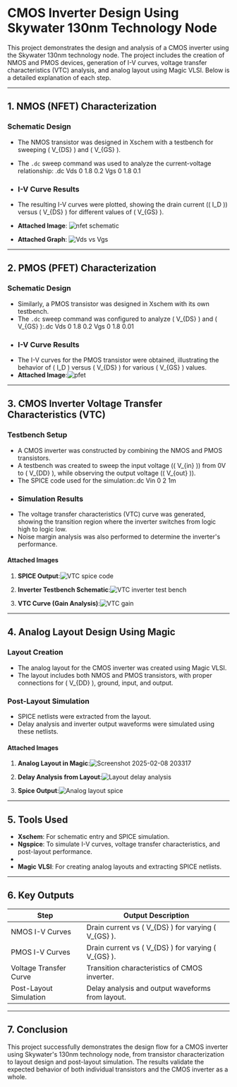 
# CMOS Inverter Design Using Skywater 130nm Technology Node

This project demonstrates the design and analysis of a CMOS inverter using the Skywater 130nm technology node. The project includes the creation of NMOS and PMOS devices, generation of I-V curves, voltage transfer characteristics (VTC) analysis, and analog layout using Magic VLSI. Below is a detailed explanation of each step.

---

## **1. NMOS (NFET) Characterization**

### **Schematic Design**
- The NMOS transistor was designed in Xschem with a testbench for sweeping \( V_{DS} \) and \( V_{GS} \).
- The `.dc` sweep command was used to analyze the current-voltage relationship: .dc Vds 0 1.8 0.2 Vgs 0 1.8 0.1

- ### **I-V Curve Results**
- The resulting I-V curves were plotted, showing the drain current (\( I_D \)) versus \( V_{DS} \) for different values of \( V_{GS} \).
- **Attached Image**: ![nfet schematic](https://github.com/user-attachments/assets/5ed5f24c-2848-4a96-8c0d-81c5bdfea56e)
- **Attached Graph**: ![Vds vs Vgs](https://github.com/user-attachments/assets/3a1924bf-8a6a-4295-bd92-65f02bf0b417)

---

## **2. PMOS (PFET) Characterization**

### **Schematic Design**
- Similarly, a PMOS transistor was designed in Xschem with its own testbench.
- The `.dc` sweep command was configured to analyze \( V_{DS} \) and \( V_{GS} \):.dc Vds 0 1.8 0.2 Vgs 0 1.8 0.01
- ### **I-V Curve Results**
- The I-V curves for the PMOS transistor were obtained, illustrating the behavior of \( I_D \) versus \( V_{DS} \) for various \( V_{GS} \) values.
- **Attached Image**:![pfet](https://github.com/user-attachments/assets/c2eefc22-387a-427c-b089-7caeb461c483)



---

## **3. CMOS Inverter Voltage Transfer Characteristics (VTC)**

### **Testbench Setup**
- A CMOS inverter was constructed by combining the NMOS and PMOS transistors.
- A testbench was created to sweep the input voltage (\( V_{in} \)) from 0V to \( V_{DD} \), while observing the output voltage (\( V_{out} \)).
- The SPICE code used for the simulation:.dc Vin 0 2 1m
- ### **Simulation Results**
- The voltage transfer characteristics (VTC) curve was generated, showing the transition region where the inverter switches from logic high to logic low.
- Noise margin analysis was also performed to determine the inverter's performance.

#### **Attached Images**
1. **SPICE Output**:![VTC spice code](https://github.com/user-attachments/assets/0da64f81-2329-4ecb-99c3-5bb0abf42b7b)

2. **Inverter Testbench Schematic**:![VTC inverter test bench](https://github.com/user-attachments/assets/b868578b-22fd-465f-9853-e1100f389b42)

3. **VTC Curve (Gain Analysis)**:![VTC gain](https://github.com/user-attachments/assets/0d6f92c0-7be7-4741-b586-67bfd40a81af)

---

## **4. Analog Layout Design Using Magic**

### **Layout Creation**
- The analog layout for the CMOS inverter was created using Magic VLSI.
- The layout includes both NMOS and PMOS transistors, with proper connections for \( V_{DD} \), ground, input, and output.

### **Post-Layout Simulation**
- SPICE netlists were extracted from the layout.
- Delay analysis and inverter output waveforms were simulated using these netlists.

#### **Attached Images**
1. **Analog Layout in Magic**:![Screenshot 2025-02-08 203317](https://github.com/user-attachments/assets/8953b3c6-79ca-410c-b602-b2485ce6e756)

2. **Delay Analysis from Layout**:![Layout delay analysis](https://github.com/user-attachments/assets/f2f35d82-6458-4784-9b31-aeee87b2a7b0)

3. **Spice Output**:![Analog layout spice](https://github.com/user-attachments/assets/77c8a1c5-aeb9-4b64-ae74-594e434aff6f)


---

## **5. Tools Used**
- **Xschem**: For schematic entry and SPICE simulation.
- **Ngspice**: To simulate I-V curves, voltage transfer characteristics, and post-layout performance.
- 
- **Magic VLSI**: For creating analog layouts and extracting SPICE netlists.

---

## **6. Key Outputs**

| Step                     | Output Description                                
|--------------------------|--------------------------------------------------|
| NMOS I-V Curves          | Drain current vs \( V_{DS} \) for varying \( V_{GS} \). |  
| PMOS I-V Curves          | Drain current vs \( V_{DS} \) for varying \( V_{GS} \). |                     
| Voltage Transfer Curve   | Transition characteristics of CMOS inverter.     |  
| Post-Layout Simulation   | Delay analysis and output waveforms from layout. |  

---

## **7. Conclusion**

This project successfully demonstrates the design flow for a CMOS inverter using Skywater's 130nm technology node, from transistor characterization to layout design and post-layout simulation. The results validate the expected behavior of both individual transistors and the CMOS inverter as a whole.
